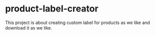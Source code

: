 # product-label-creator
This project is about creating custom label for products as we like and download it as we like.
